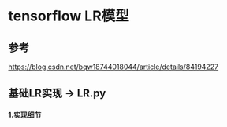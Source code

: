 # tensorflow LR模型

## 参考
https://blog.csdn.net/bqw18744018044/article/details/84194227  

## 基础LR实现 -> LR.py
#### 1.实现细节
